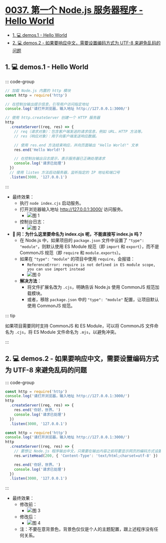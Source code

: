 # [0037. 第一个 Node.js 服务器程序 - Hello World](https://github.com/Tdahuyou/TNotes.nodejs/tree/main/notes/0037.%20%E7%AC%AC%E4%B8%80%E4%B8%AA%20Node.js%20%E6%9C%8D%E5%8A%A1%E5%99%A8%E7%A8%8B%E5%BA%8F%20-%20Hello%20World)

<!-- region:toc -->

- [1. 💻 demos.1 - Hello World](#1--demos1---hello-world)
- [2. 💻 demos.2 - 如果要响应中文，需要设置编码方式为 UTF-8 来避免乱码的问题](#2--demos2---如果要响应中文需要设置编码方式为-utf-8-来避免乱码的问题)

<!-- endregion:toc -->

## 1. 💻 demos.1 - Hello World

::: code-group

```js [demos/1/index.cjs]
// 加载 Node.js 内置的 http 模块
const http = require('http')

// 在控制台输出提示信息，引导用户访问指定地址
console.log('请打开浏览器，输入地址 http://127.0.0.1:3000/')

// 使用 http.createServer 创建一个 HTTP 服务器
http
  .createServer((req, res) => {
    // req（请求对象）：包含客户端发送的请求信息，例如 URL、HTTP 方法等。
    // res（响应对象）：用于向客户端发送响应数据。

    // 使用 res.end 方法结束响应，并向页面输出 "Hello World!" 文本
    res.end('Hello World!')

    // 在控制台输出日志提示，表示服务器已正确处理请求
    console.log('请求已处理')
  })
  // 使用 listen 方法启动服务器，监听指定的 IP 地址和端口号
  .listen(3000, '127.0.0.1')
```

:::

- 最终效果：
  - 执行 `node index.cjs` 启动服务。
  - 打开浏览器输入地址 http://127.0.0.1:3000/ 访问服务。
    - ![图 1](https://cdn.jsdelivr.net/gh/Tdahuyou/imgs@main/2025-04-04-11-15-49.png)
  - 控制台日志：
    - ![图 2](https://cdn.jsdelivr.net/gh/Tdahuyou/imgs@main/2025-04-04-11-16-35.png)
- **🤔 问：为什么这里要命名为 index.cjs 呢，不能直接写 index.js 吗？**
  - 在 Node.js 中，如果项目的 `package.json` 文件中设置了 `"type": "module"`，则默认使用 ES Module 规范（即 `import` 和 `export`），而不是 CommonJS 规范（即 `require` 和 `module.exports`）。
  - 如果在 `"type": "module"` 的项目中使用 `require`，会报错：
    - `ReferenceError: require is not defined in ES module scope, you can use import instead`
    - ![图 0](https://cdn.jsdelivr.net/gh/Tdahuyou/imgs@main/2025-04-04-11-07-56.png)
  - **解决方法**：
    - 将文件扩展名改为 `.cjs`，明确告诉 Node.js 使用 CommonJS 规范加载模块。
    - 或者，移除 `package.json` 中的 `"type": "module"` 配置，让项目默认使用 CommonJS 规范。

::: tip

如果项目需要同时支持 CommonJS 和 ES Module，可以将 CommonJS 文件命名为 `.cjs`，将 ES Module 文件命名为 `.mjs`，以避免冲突。

:::

## 2. 💻 demos.2 - 如果要响应中文，需要设置编码方式为 UTF-8 来避免乱码的问题

::: code-group

```js [修改前]
const http = require('http')
console.log('请打开浏览器，输入地址 http://127.0.0.1:3000/')
http
  .createServer((req, res) => {
    res.end('你好，世界。')
    console.log('请求已处理')
  })
  .listen(3000, '127.0.0.1')
```

```js {6} [修改后]
const http = require('http')
console.log('请打开浏览器，输入地址 http://127.0.0.1:3000/')
http
  .createServer((req, res) => {
    // 要想让 Node.js 程序输出中文，只需要在输出内容之前将要显示网页的编码方式设置为 UTF-8。
    res.writeHead(200, { 'Content-Type': 'text/html;charset=utf-8' })

    res.end('你好，世界。')
    console.log('请求已处理')
  })
  .listen(3000, '127.0.0.1')
```

:::

- 最终效果：
  - 修改前：
    - ![图 3](https://cdn.jsdelivr.net/gh/Tdahuyou/imgs@main/2025-04-04-11-19-19.png)
  - 修改后：
    - ![图 4](https://cdn.jsdelivr.net/gh/Tdahuyou/imgs@main/2025-04-04-11-24-00.png)
  - 注：不要在意背景色，背景色仅仅是个人的主题配置，跟上述程序没有任何关系。

